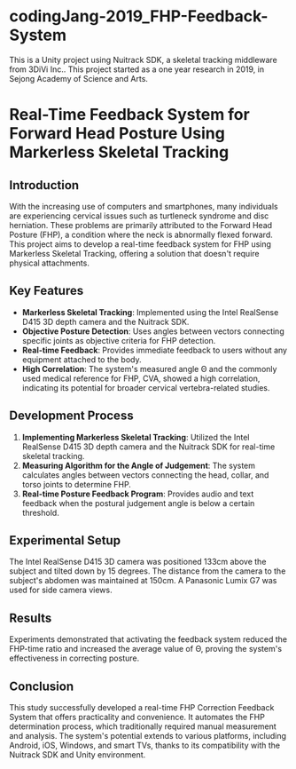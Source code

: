 # codingJang-2019_FHP-Feedback-System
This is a Unity project using Nuitrack SDK, a skeletal tracking middleware from 3DiVi Inc.. This project started as a one year research in 2019, in Sejong Academy of Science and Arts.

# Real-Time Feedback System for Forward Head Posture Using Markerless Skeletal Tracking

## Introduction

With the increasing use of computers and smartphones, many individuals are experiencing cervical issues such as turtleneck syndrome and disc herniation. These problems are primarily attributed to the Forward Head Posture (FHP), a condition where the neck is abnormally flexed forward. This project aims to develop a real-time feedback system for FHP using Markerless Skeletal Tracking, offering a solution that doesn't require physical attachments.

## Key Features

- **Markerless Skeletal Tracking**: Implemented using the Intel RealSense D415 3D depth camera and the Nuitrack SDK.
- **Objective Posture Detection**: Uses angles between vectors connecting specific joints as objective criteria for FHP detection.
- **Real-time Feedback**: Provides immediate feedback to users without any equipment attached to the body.
- **High Correlation**: The system's measured angle Θ and the commonly used medical reference for FHP, CVA, showed a high correlation, indicating its potential for broader cervical vertebra-related studies.

## Development Process

1. **Implementing Markerless Skeletal Tracking**: Utilized the Intel RealSense D415 3D depth camera and the Nuitrack SDK for real-time skeletal tracking.
2. **Measuring Algorithm for the Angle of Judgement**: The system calculates angles between vectors connecting the head, collar, and torso joints to determine FHP.
3. **Real-time Posture Feedback Program**: Provides audio and text feedback when the postural judgement angle is below a certain threshold.

## Experimental Setup

The Intel RealSense D415 3D camera was positioned 133cm above the subject and tilted down by 15 degrees. The distance from the camera to the subject's abdomen was maintained at 150cm. A Panasonic Lumix G7 was used for side camera views.

## Results

Experiments demonstrated that activating the feedback system reduced the FHP-time ratio and increased the average value of Θ, proving the system's effectiveness in correcting posture.

## Conclusion

This study successfully developed a real-time FHP Correction Feedback System that offers practicality and convenience. It automates the FHP determination process, which traditionally required manual measurement and analysis. The system's potential extends to various platforms, including Android, iOS, Windows, and smart TVs, thanks to its compatibility with the Nuitrack SDK and Unity environment.
